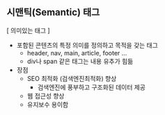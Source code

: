 ## 시맨틱(Semantic) 태그

[ 의미있는 태그 ]
- 포함된 콘텐츠의 특정 의미를 정의하고 목적을 갖는 태그 
    - header, nav, main, article, footer …
    - div나 span 같은 태그는 내용 유추가 힘듦
- 장점
    - SEO 최적화 (검색엔진최적화) 향상
        - 검색엔진에 풍부하고 구조화된 데이터 제공
    - 웹 접근성 향상
    - 유지보수 용이함
